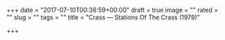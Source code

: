 +++
date = "2017-07-10T00:38:59+00:00"
draft = true
image = ""
rated = ""
slug = ""
tags = ""
title = "Crass — Stations Of The Crass (1979)"

+++
